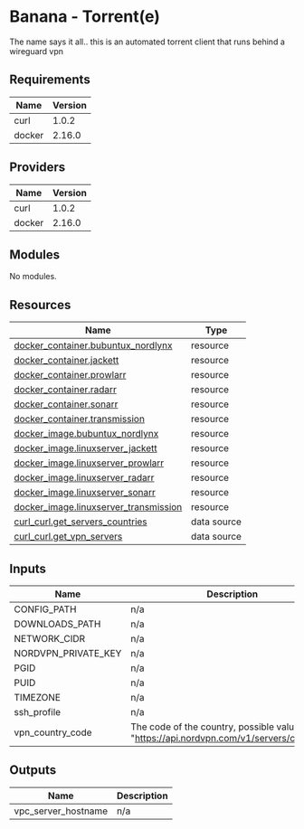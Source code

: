 # Banana - Torrent(e)

The name says it all.. this is an automated torrent client that runs behind a wireguard vpn

<!-- BEGIN_TF_DOCS -->
## Requirements

| Name | Version |
|------|---------|
| curl | 1.0.2 |
| docker | 2.16.0 |

## Providers

| Name | Version |
|------|---------|
| curl | 1.0.2 |
| docker | 2.16.0 |

## Modules

No modules.

## Resources

| Name | Type |
|------|------|
| [docker_container.bubuntux_nordlynx](https://registry.terraform.io/providers/kreuzwerker/docker/2.16.0/docs/resources/container) | resource |
| [docker_container.jackett](https://registry.terraform.io/providers/kreuzwerker/docker/2.16.0/docs/resources/container) | resource |
| [docker_container.prowlarr](https://registry.terraform.io/providers/kreuzwerker/docker/2.16.0/docs/resources/container) | resource |
| [docker_container.radarr](https://registry.terraform.io/providers/kreuzwerker/docker/2.16.0/docs/resources/container) | resource |
| [docker_container.sonarr](https://registry.terraform.io/providers/kreuzwerker/docker/2.16.0/docs/resources/container) | resource |
| [docker_container.transmission](https://registry.terraform.io/providers/kreuzwerker/docker/2.16.0/docs/resources/container) | resource |
| [docker_image.bubuntux_nordlynx](https://registry.terraform.io/providers/kreuzwerker/docker/2.16.0/docs/resources/image) | resource |
| [docker_image.linuxserver_jackett](https://registry.terraform.io/providers/kreuzwerker/docker/2.16.0/docs/resources/image) | resource |
| [docker_image.linuxserver_prowlarr](https://registry.terraform.io/providers/kreuzwerker/docker/2.16.0/docs/resources/image) | resource |
| [docker_image.linuxserver_radarr](https://registry.terraform.io/providers/kreuzwerker/docker/2.16.0/docs/resources/image) | resource |
| [docker_image.linuxserver_sonarr](https://registry.terraform.io/providers/kreuzwerker/docker/2.16.0/docs/resources/image) | resource |
| [docker_image.linuxserver_transmission](https://registry.terraform.io/providers/kreuzwerker/docker/2.16.0/docs/resources/image) | resource |
| [curl_curl.get_servers_countries](https://registry.terraform.io/providers/anschoewe/curl/1.0.2/docs/data-sources/curl) | data source |
| [curl_curl.get_vpn_servers](https://registry.terraform.io/providers/anschoewe/curl/1.0.2/docs/data-sources/curl) | data source |

## Inputs

| Name | Description | Type | Default | Required |
|------|-------------|------|---------|:--------:|
| CONFIG\_PATH | n/a | `string` | n/a | yes |
| DOWNLOADS\_PATH | n/a | `string` | n/a | yes |
| NETWORK\_CIDR | n/a | `string` | n/a | yes |
| NORDVPN\_PRIVATE\_KEY | n/a | `string` | n/a | yes |
| PGID | n/a | `number` | n/a | yes |
| PUID | n/a | `number` | n/a | yes |
| TIMEZONE | n/a | `string` | n/a | yes |
| ssh\_profile | n/a | `string` | `""` | no |
| vpn\_country\_code | The code of the country, possible values: "https://api.nordvpn.com/v1/servers/countries" | `string` | `"ES"` | no |

## Outputs

| Name | Description |
|------|-------------|
| vpc\_server\_hostname | n/a |
<!-- END_TF_DOCS -->
